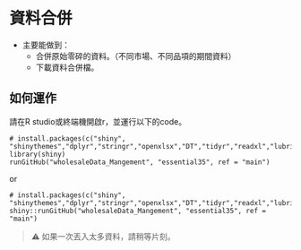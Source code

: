 # 資料合併
- 主要能做到：
  - 合併原始零碎的資料。（不同市場、不同品項的期間資料） 
  - 下載資料合併檔。

## 如何運作
請在R studio或終端機開啟r，並運行以下的code。

```
# install.packages(c("shiny", "shinythemes","dplyr","stringr","openxlsx","DT","tidyr","readxl","lubridate","tibble"))
library(shiny)
runGitHub("wholesaleData_Mangement", "essential35", ref = "main")
```
or
```
# install.packages(c("shiny", "shinythemes","dplyr","stringr","openxlsx","DT","tidyr","readxl","lubridate","tibble"))
shiny::runGitHub("wholesaleData_Mangement", "essential35", ref = "main")
```

> ⚠️ 如果一次丟入太多資料，請稍等片刻。
